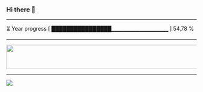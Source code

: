### Hi there 👋
---
⏳ Year progress [ ████████████████▁▁▁▁▁▁▁▁▁▁▁▁▁▁ ] 54.78 %

---

<a href="https://dev.chrisewart.com/spotify?open">
    <img src="https://dev.chrisewart.com/spotify" width="540" height="64">
</a> 


---
![](https://komarev.com/ghpvc/?username=ChrisE217&color=656d6f&abbreviated=true&label=Views&style=for-the-badge)

